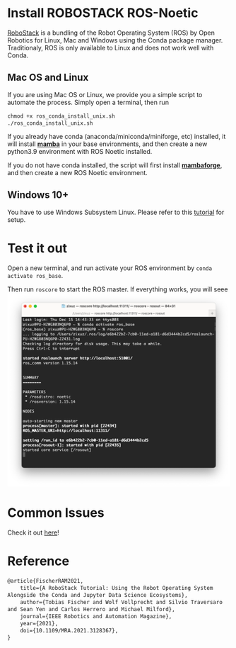 # Install ROBOSTACK ROS-Noetic 
[RoboStack](https://robostack.github.io/index.html) is a bundling of the Robot Operating System (ROS) by Open Robotics for Linux, Mac and Windows using the Conda package manager. Traditionaly, ROS is only available to Linux and does not work well with Conda.

## Mac OS and Linux
If you are using Mac OS or Linux, we provide you a simple script to automate the process. Simply open a terminal, then run

```
chmod +x ros_conda_install_unix.sh
./ros_conda_install_unix.sh
```
If you already have conda (anaconda/miniconda/miniforge, etc) installed, it will install [**mamba**](https://mamba.readthedocs.io/en/latest/installation.html) in your base environments, and then create a new python3.9 environment with ROS Noetic installed.

If you do not have conda installed, the script will first install [**mambaforge**](https://github.com/conda-forge/miniforge#mambaforge), and then create a new ROS Noetic environment. 

## Windows 10+
You have to use Windows Subsystem Linux. Please refer to this [tutorial](Windows/windows_robostack.md) for setup.

# Test it out
Open a new terminal, and run activate your ROS environment by ```conda activate ros_base```.

Then run ```roscore``` to start the ROS master. If everything works, you will seee
![](asset/ros_core_output.png)

# Common Issues
Check it out [here](/FAQ/readme.md)!



# Reference
```
@article{FischerRAM2021,
    title={A RoboStack Tutorial: Using the Robot Operating System Alongside the Conda and Jupyter Data Science Ecosystems},
    author={Tobias Fischer and Wolf Vollprecht and Silvio Traversaro and Sean Yen and Carlos Herrero and Michael Milford},
    journal={IEEE Robotics and Automation Magazine},
    year={2021},
    doi={10.1109/MRA.2021.3128367},
}
```
